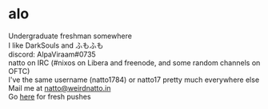 # alo
Undergraduate freshman somewhere\
I like DarkSouls and ふもふも\
discord: AlpaViraam#0735\
natto on IRC (#nixos on Libera and freenode, and some random channels on OFTC)\
I've the same username (natto1784) or natto17 pretty much everywhere else\
Mail me at [natto@weirdnatto.in](mailto:natto@weirdnatto.in)\
Go [here](https://git.weirdnatto.in/natto1784) for fresh pushes
